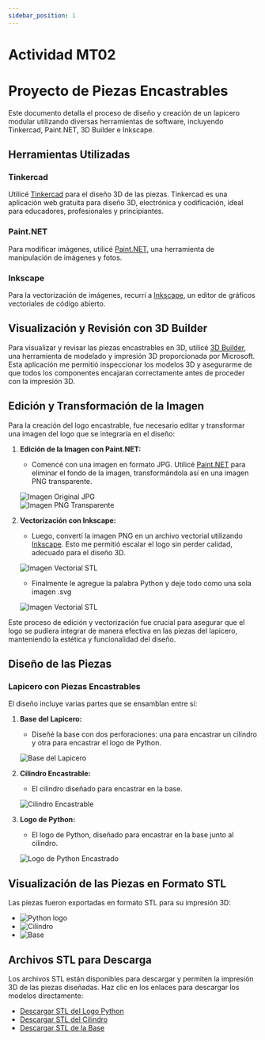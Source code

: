 ```yaml
---
sidebar_position: 1
---
```


# Actividad MT02

# Proyecto de Piezas Encastrables

Este documento detalla el proceso de diseño y creación de un lapicero modular utilizando diversas herramientas de software, incluyendo Tinkercad, Paint.NET, 3D Builder e Inkscape.

## Herramientas Utilizadas

### Tinkercad

Utilicé [Tinkercad](https://www.tinkercad.com) para el diseño 3D de las piezas. Tinkercad es una aplicación web gratuita para diseño 3D, electrónica y codificación, ideal para educadores, profesionales y principiantes.

### Paint.NET

Para modificar imágenes, utilicé [Paint.NET](https://www.getpaint.net), una herramienta de manipulación de imágenes y fotos.

### Inkscape

Para la vectorización de imágenes, recurrí a [Inkscape](https://inkscape.org), un editor de gráficos vectoriales de código abierto.

## Visualización y Revisión con 3D Builder

Para visualizar y revisar las piezas encastrables en 3D, utilicé [3D Builder](https://apps.microsoft.com/detail/9wzdncrfj3t6?rtc=1&hl=es-es&gl=ES), una herramienta de modelado y impresión 3D proporcionada por Microsoft. Esta aplicación me permitió inspeccionar los modelos 3D y asegurarme de que todos los componentes encajaran correctamente antes de proceder con la impresión 3D.

## Edición y Transformación de la Imagen

Para la creación del logo encastrable, fue necesario editar y transformar una imagen del logo que se integraría en el diseño:

1. **Edición de la Imagen con Paint.NET:**

   - Comencé con una imagen en formato JPG. Utilicé [Paint.NET](https://www.getpaint.net) para eliminar el fondo de la imagen, transformándola así en una imagen PNG transparente.

   ![Imagen Original JPG](../../img/MT02/python_pxl.jpg)  
   ![Imagen PNG Transparente](../../img/MT02/python_pxl.png)

2. **Vectorización con Inkscape:**

   - Luego, convertí la imagen PNG en un archivo vectorial utilizando [Inkscape](https://inkscape.org). Esto me permitió escalar el logo sin perder calidad, adecuado para el diseño 3D.

   ![Imagen Vectorial STL](../../img/MT02/Python-logo-notext.svg)

   - Finalmente le agregue la palabra Python y deje todo como una sola imagen .svg

   ![Imagen Vectorial STL](../../img/MT02/Python-logo.svg)

Este proceso de edición y vectorización fue crucial para asegurar que el logo se pudiera integrar de manera efectiva en las piezas del lapicero, manteniendo la estética y funcionalidad del diseño.

## Diseño de las Piezas

### Lapicero con Piezas Encastrables

El diseño incluye varias partes que se ensamblan entre sí:

1. **Base del Lapicero:**

   - Diseñé la base con dos perforaciones: una para encastrar un cilindro y otra para encastrar el logo de Python.

   ![Base del Lapicero](../../img/MT02/base.png)

2. **Cilindro Encastrable:**

   - El cilindro diseñado para encastrar en la base.

   ![Cilindro Encastrable](../../img/MT02/cilindro.png)

3. **Logo de Python:**

   - El logo de Python, diseñado para encastrar en la base junto al cilindro.

   ![Logo de Python Encastrado](../../img/MT02/python.png)

## Visualización de las Piezas en Formato STL

Las piezas fueron exportadas en formato STL para su impresión 3D:

- ![Python logo](../../img/MT02/python_stl.png)
- ![Cilindro](../../img/MT02/cilindro_stl.png)
- ![Base](../../img/MT02/base_stl.png)

## Archivos STL para Descarga

Los archivos STL están disponibles para descargar y permiten la impresión 3D de las piezas diseñadas. Haz clic en los enlaces para descargar los modelos directamente:

- [Descargar STL del Logo Python](../../img/MT02/python.stl)
- [Descargar STL del Cilindro](../../img/MT02/cilindro.stl)
- [Descargar STL de la Base](../../img/MT02/base.stl)
